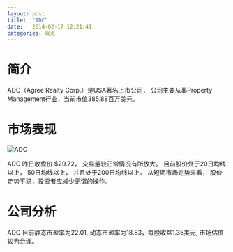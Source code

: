```yaml
---
layout: post
title:  "ADC"
date:   2014-02-17 12:21:41
categories: 观点
---
```


# 简介
ADC（Agree Realty Corp.）是USA著名上市公司，
公司主要从事Property Management行业，当前市值385.88百万美元。

# 市场表现

![ADC](http://finviz.com/chart.ashx?t=ADC&ty=c&ta=1&p=d&s=l)

ADC 昨日收盘价 $29.72，
交易量较正常情况有所放大。
目前股价处于20日均线以上，
50日均线以上，
并且处于200日均线以上。
从短期市场走势来看，
股价走势平稳，投资者应减少无谓的操作。

# 公司分析
ADC 目前静态市盈率为22.01, 动态市盈率为18.83，每股收益1.35美元,
市场估值较为合理。
